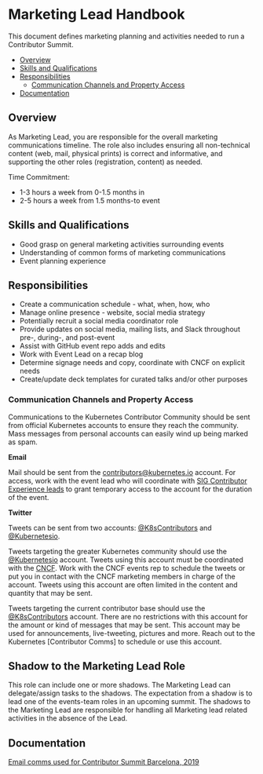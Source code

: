 # Marketing Lead Handbook

This document defines marketing planning and activities needed to run a
Contributor Summit.

- [Overview](#overview)
- [Skills and Qualifications](#skills-and-qualifications)
- [Responsibilities](#responsibilities)
  - [Communication Channels and Property Access](#communication-channels-and-property-access)
- [Documentation](#documentation)

## Overview

As Marketing Lead, you are responsible for the overall marketing communications
timeline. The role also includes ensuring all non-technical content (web, mail,
physical prints) is correct and informative, and supporting the other roles
(registration, content) as needed.

Time Commitment:
- 1-3 hours a week from 0-1.5 months in
- 2-5 hours a week from 1.5 months-to event

## Skills and Qualifications

- Good grasp on general marketing activities surrounding events  
- Understanding of common forms of marketing communications
- Event planning experience

## Responsibilities

- Create a communication schedule - what, when, how, who  
- Manage online presence - website, social media strategy  
- Potentially recruit a social media coordinator role  
- Provide updates on social media, mailing lists, and Slack throughout pre-,
  during-, and post-event
- Assist with GitHub event repo adds and edits
- Work with Event Lead on a recap blog
- Determine signage needs and copy, coordinate with CNCF on explicit needs  
- Create/update deck templates for curated talks and/or other purposes

### Communication Channels and Property Access

Communications to the Kubernetes Contributor Community should be sent from
official Kubernetes accounts to ensure they reach the community. Mass messages
from personal accounts can easily wind up being marked as spam.

**Email**

Mail should be sent from the contributors@kubernetes.io account. For access, work
with the event lead who will coordinate with [SIG Contributor Experience leads] 
to grant temporary access to the account for the duration of the event.

**Twitter**

Tweets can be sent from two accounts: [@K8sContributors] and [@Kubernetesio].

Tweets targeting the greater Kubernetes community should use the [@Kubernetesio]
account. Tweets using this account must be coordinated with the [CNCF]. Work
with the CNCF events rep to schedule the tweets or put you in contact with
the CNCF marketing members in charge of the account. Tweets using this account
are often limited in the content and quantity that may be sent.

Tweets targeting the current contributor base should use the [@K8sContributors]
account. There are no restrictions with this account for the amount or kind of
messages that may be sent. This account may be used for announcements,
live-tweeting, pictures and more. Reach out to the Kubernetes [Contributor Comms] to schedule or use this account.


## Shadow to the Marketing Lead Role

This role can include one or more shadows. The Marketing Lead can delegate/assign
tasks to the shadows. The expectation from a shadow is to lead one of the
events-team roles in an upcoming summit. The shadows to the Marketing Lead are
responsible for handling all Marketing lead related activities in the absence of
the Lead.


## Documentation

[Email comms used for Contributor Summit Barcelona, 2019]


[Email comms used for Contributor Summit Barcelona, 2019]: /events/2019/05-contributor-summit/communications.md
[SIG Contributor Experience leads]: /sig-contributor-experience/README.md#leadership
[@K8sContributors]: https://twitter.com/K8sContributors
[@Kubernetesio]: https://twitter.com/kubernetesio
[CNCF]: https://www.cncf.io/
[SIG-ContribEx Contributor Comms team]: /communication/contributor-comms/README.md
